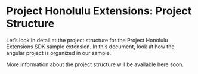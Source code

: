 # Project Honolulu Extensions: Project Structure

Let’s look in detail at the project structure for the Project Honolulu Extensions SDK sample extension.  In this document, look at how the angular project is organized in our sample.

More information about the project structure will be available here soon.